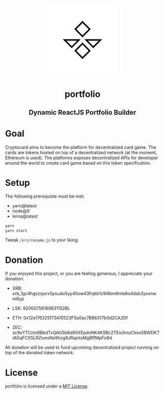<p align="center">
  <a href="https://louisgv.me/">
    <img alt="cryptocard" src="https://github.com/louisgv/louisgv.github.io/blob/master/icon.png" width="234">
  </a>
</p>

<h1 align="center">
    portfolio
</h1>

<h2 align="center">
    Dynamic ReactJS Portfolio Builder
</h2>

# Goal

Cryptocard aims to become the platform for decentralized card game. The cards are tokens hosted on top of a decentralized network (at the moment, Ethereum is used). The platforms exposes decentralized APIs for developer around the world to create card game based on this token specification.

# Setup

The following prerequiste must be met:
- yarn@latest
- node@9
- lerna@latest

```
yarn
yarn start
```

Tweak `/src/resume.js` to your liking.

# Donation

If you enjoyed this project, or you are feeling generous, I appreciate your donation:

- XRB: xrb_1gc4hgszsjxrx5psudu5yy45ow43fnjkk1c9i9bm9nte8o4dsb3ysxnwm8yp

- LSK: 920007581698311528L

- ETH: 0x12e176325f73A15523F5a0ac7B86317b0d2CA2Df

- ZEC: zc9xYTCnts9BbdTvQAG5b6d95XEpdnNK4KSBc2TEio5mzCkos5BWDKTiAGqFCX5LRZivesNo9hzg9JRajntsMgBffMpFo6d

All donation will be used to fund upcoming decentralized project running on top of the donated token network.

# License

portfolio is licensed under a [MIT License](https://github.com/louisgv/louisgv.github.io/tree/master/LICENSE)

